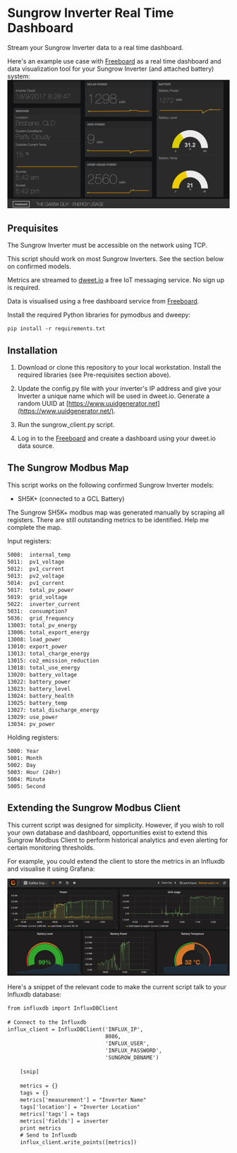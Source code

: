 # Sungrow Inverter Real Time Dashboard

Stream your Sungrow Inverter data to a real time dashboard.

Here's an example use case with [Freeboard](https://freeboard.io/) as a real time dashboard 
and data visualization tool for your Sungrow Inverter (and attached battery) system:
![alt tag](docs/freeboard-dashboard-solar-example.png)

## Prequisites

The Sungrow Inverter must be accessible on the network using TCP.

This script should work on most Sungrow Inverters. See the section below on confirmed
models.

Metrics are streamed to [dweet.io](https://dweet.io/) a free IoT messaging service. No sign up is required.

Data is visualised using a free dashboard service from [Freeboard](https://freeboard.io/). 

Install the required Python libraries for pymodbus and dweepy:

```
pip install -r requirements.txt
```

## Installation

1. Download or clone this repository to your local workstation. Install the required
libraries (see Pre-requisites section above).

2. Update the config.py file with your inverter's IP address and give your Inverter a unique name which will be used in dweet.io. Generate a random UUID at [https://www.uuidgenerator.net](https://www.uuidgenerator.net/).

3. Run the sungrow_client.py script.

4. Log in to the [Freeboard](https://freeboard.io/) and create a dashboard using your 
dweet.io data source. 

## The Sungrow Modbus Map

This script works on the following confirmed Sungrow Inverter models:
* SH5K+ (connected to a GCL Battery)

The Sungrow SH5K+ modbus map was generated manually by scraping all registers. There are
still outstanding metrics to be identified. Help me complete the map.

Input registers:
```
5008:  internal_temp
5011:  pv1_voltage
5012:  pv1_current
5013:  pv2_voltage
5014:  pv1_current
5017:  total_pv_power
5019:  grid_voltage
5022:  inverter_current
5031:  consumption?
5036:  grid_frequency
13003: total_pv_energy
13006: total_export_energy
13008: load_power
13010: export_power
13013: total_charge_energy
13015: co2_emission_reduction
13018: total_use_energy
13020: battery_voltage
13022: battery_power
13023: battery_level
13024: battery_health
13025: battery_temp
13027: total_discharge_energy
13029: use_power
13034: pv_power
```

Holding registers:
```
5000: Year
5001: Month
5002: Day
5003: Hour (24hr)
5004: Minute
5005: Second
```

## Extending the Sungrow Modbus Client

This current script was designed for simplicity. However,
if you wish to roll your own database and dashboard, opportunities exist to 
extend this Sungrow Modbus Client to perform historical analytics and even
alerting for certain monitoring thresholds.

For example, you could extend the client to store the metrics in an Influxdb
and visualise it using Grafana:

![alt tag](docs/influxdb-grafana-example.png)

Here's a snippet of the relevant code to make the current script talk to
your Influxdb database:

```
from influxdb import InfluxDBClient

# Connect to the Influxdb
influx_client = InfluxDBClient('INFLUX_IP',
                               8086,
                               'INFLUX_USER',
                               'INFLUX_PASSWORD',
                               'SUNGROW_DBNAME')

    [snip]

    metrics = {}
    tags = {}
    metrics['measurement'] = "Inverter Name"
    tags['location'] = "Inverter Location"
    metrics['tags'] = tags
    metrics['fields'] = inverter
    print metrics
    # Send to Influxdb
    influx_client.write_points([metrics])
```
